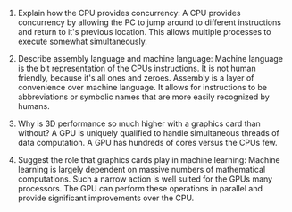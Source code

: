<!-- Answers to the Short Answer Essay Questions go here -->

1.  Explain how the CPU provides concurrency:
    A CPU provides concurrency by allowing the PC to jump around to different instructions and return to it's previous location. This allows multiple processes to execute somewhat simultaneously.

2)  Describe assembly language and machine language:
    Machine language is the bit representation of the CPUs instructions. It is not human friendly, because it's all ones and zeroes. Assembly is a layer of convenience over machine language. It allows for instructions to be abbreviations or symbolic names that are more easily recognized by humans.

3)  Why is 3D performance so much higher with a graphics card than without?
    A GPU is uniquely qualified to handle simultaneous threads of data computation. A GPU has hundreds of cores versus the CPUs few.

4.  Suggest the role that graphics cards play in machine learning: Machine learning is largely dependent on massive numbers of mathematical computations. Such a narrow action is well suited for the GPUs many processors. The GPU can perform these operations in parallel and provide significant improvements over the CPU.
